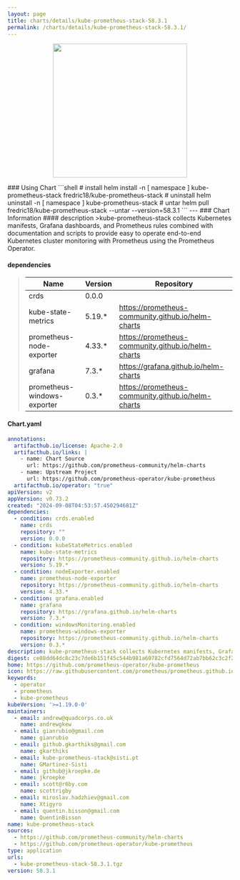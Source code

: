 ```yaml
---
layout: page
title: charts/details/kube-prometheus-stack-58.3.1
permalink: /charts/details/kube-prometheus-stack-58.3.1/
---
```

<p align="center">
    <img src="https://raw.githubusercontent.com/prometheus/prometheus.github.io/master/assets/prometheus_logo-cb55bb5c346.png" width="300px" height="300px">
</p>
### Using Chart
```shell
# install
helm install -n [ namespace ] kube-prometheus-stack fredric18/kube-prometheus-stack
# uninstall
helm uninstall -n [ namespace ] kube-prometheus-stack
# untar
helm pull fredric18/kube-prometheus-stack --untar --version=58.3.1
```
---
### Chart Information
#### description
>kube-prometheus-stack collects Kubernetes manifests, Grafana dashboards, and Prometheus rules combined with documentation and scripts to provide easy to operate end-to-end Kubernetes cluster monitoring with Prometheus using the Prometheus Operator.
   
#### dependencies
>Name | Version | Repository
>---|---|---
>crds | 0.0.0 | 
>kube-state-metrics | 5.19.* | https://prometheus-community.github.io/helm-charts
>prometheus-node-exporter | 4.33.* | https://prometheus-community.github.io/helm-charts
>grafana | 7.3.* | https://grafana.github.io/helm-charts
>prometheus-windows-exporter | 0.3.* | https://prometheus-community.github.io/helm-charts
   
#### Chart.yaml
```yaml
annotations:
  artifacthub.io/license: Apache-2.0
  artifacthub.io/links: |
    - name: Chart Source
      url: https://github.com/prometheus-community/helm-charts
    - name: Upstream Project
      url: https://github.com/prometheus-operator/kube-prometheus
  artifacthub.io/operator: "true"
apiVersion: v2
appVersion: v0.73.2
created: "2024-09-08T04:53:57.450294681Z"
dependencies:
  - condition: crds.enabled
    name: crds
    repository: ""
    version: 0.0.0
  - condition: kubeStateMetrics.enabled
    name: kube-state-metrics
    repository: https://prometheus-community.github.io/helm-charts
    version: 5.19.*
  - condition: nodeExporter.enabled
    name: prometheus-node-exporter
    repository: https://prometheus-community.github.io/helm-charts
    version: 4.33.*
  - condition: grafana.enabled
    name: grafana
    repository: https://grafana.github.io/helm-charts
    version: 7.3.*
  - condition: windowsMonitoring.enabled
    name: prometheus-windows-exporter
    repository: https://prometheus-community.github.io/helm-charts
    version: 0.3.*
description: kube-prometheus-stack collects Kubernetes manifests, Grafana dashboards, and Prometheus rules combined with documentation and scripts to provide easy to operate end-to-end Kubernetes cluster monitoring with Prometheus using the Prometheus Operator.
digest: ce08dd64dc8c23c7de6b151f45c544b981a60782cfd7564d72ab7bb62c3c2f2f
home: https://github.com/prometheus-operator/kube-prometheus
icon: https://raw.githubusercontent.com/prometheus/prometheus.github.io/master/assets/prometheus_logo-cb55bb5c346.png
keywords:
  - operator
  - prometheus
  - kube-prometheus
kubeVersion: '>=1.19.0-0'
maintainers:
  - email: andrew@quadcorps.co.uk
    name: andrewgkew
  - email: gianrubio@gmail.com
    name: gianrubio
  - email: github.gkarthiks@gmail.com
    name: gkarthiks
  - email: kube-prometheus-stack@sisti.pt
    name: GMartinez-Sisti
  - email: github@jkroepke.de
    name: jkroepke
  - email: scott@r6by.com
    name: scottrigby
  - email: miroslav.hadzhiev@gmail.com
    name: Xtigyro
  - email: quentin.bisson@gmail.com
    name: QuentinBisson
name: kube-prometheus-stack
sources:
  - https://github.com/prometheus-community/helm-charts
  - https://github.com/prometheus-operator/kube-prometheus
type: application
urls:
  - kube-prometheus-stack-58.3.1.tgz
version: 58.3.1
```
